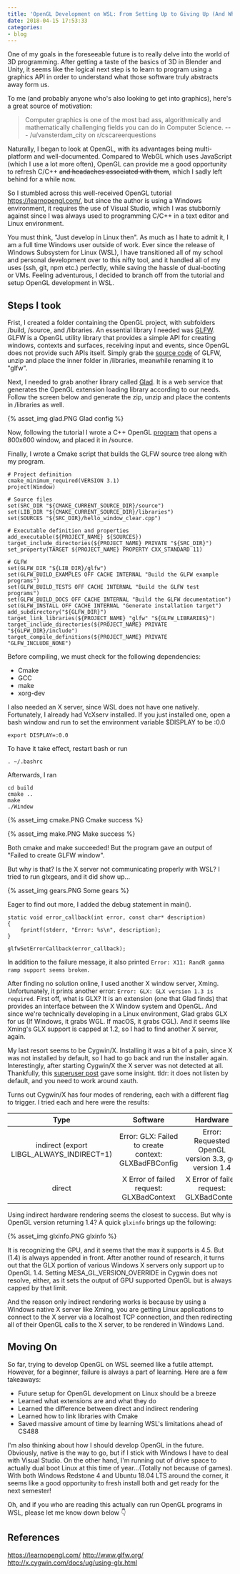 ```yaml
---
title: 'OpenGL Development on WSL: From Setting Up to Giving Up (And What I Learned)'
date: 2018-04-15 17:53:33
categories:
- blog
---
```

One of my goals in the foreseeable future is to really delve into the world of 3D programming. After getting a taste of the basics of 3D in Blender and Unity, it seems like the logical next step is to learn to program using a graphics API in order to understand what those software truly abstracts away form us.<!-- more -->

To me (and probably anyone who's also looking to get into graphics), here's a great source of motivation:
> Computer graphics is one of the most bad ass, algorithmically and mathematically challenging fields you can do in Computer Science.
>                            --- /u/vansterdam_city on r/cscareerquestions

Naturally, I began to look at OpenGL, with its advantages being multi-platform and well-documented. Compared to WebGL which uses JavaScript (which I use a lot more often), OpenGL can provide me a good opportunity to refresh C/C++ ~~and headaches associated with them~~, which I sadly left behind for a while now.

So I stumbled across this well-received OpenGL tutorial https://learnopengl.com/, but since the author is using a Windows environment, it requires the use of Visual Studio, which I was stubbornly against since I was always used to programming C/C++ in a text editor and Linux environment.

You must think, "Just develop in Linux then". As much as I hate to admit it, I am a full time Windows user outside of work. Ever since the release of Windows Subsystem for Linux (WSL), I have transitioned all of my school and personal development over to this nifty tool, and it handled all of my uses (ssh, git, npm etc.) perfectly, while saving the hassle of dual-booting or VMs. Feeling adventurous, I decided to branch off from the tutorial and setup OpenGL development in WSL.

## Steps I took
Frist, I created a folder containing the OpenGL project, with subfolders /build, /source, and /libraries. An essential library I needed was [GLFW](http://www.glfw.org/). GLFW is a OpenGL utility library that provides a simple API for creating windows, contexts and surfaces, receiving input and events, since OpenGL does not provide such APIs itself. Simply grab the [source code](http://www.glfw.org/download.html) of GLFW, unzip and place the inner folder in /libraries, meanwhile renaming it to "glfw".

Next, I needed to grab another library called [Glad](http://glad.dav1d.de/). It is a web service that generates the OpenGL extension loading library according to our needs. Follow the screen below and generate the zip, unzip and place the contents in /libraries as well.

{% asset_img glad.PNG Glad config %}

Now, following the tutorial I wrote a C++ OpenGL [program](https://learnopengl.com/code_viewer_gh.php?code=src/1.getting_started/1.2.hello_window_clear/hello_window_clear.cpp) that opens a 800x600 window, and placed it in /source.

Finally, I wrote a Cmake script that builds the GLFW source tree along with my program.
```
# Project definition
cmake_minimum_required(VERSION 3.1)
project(Window)

# Source files
set(SRC_DIR "${CMAKE_CURRENT_SOURCE_DIR}/source")
set(LIB_DIR "${CMAKE_CURRENT_SOURCE_DIR}/libraries")
set(SOURCES "${SRC_DIR}/hello_window_clear.cpp")

# Executable definition and properties
add_executable(${PROJECT_NAME} ${SOURCES})
target_include_directories(${PROJECT_NAME} PRIVATE "${SRC_DIR}")
set_property(TARGET ${PROJECT_NAME} PROPERTY CXX_STANDARD 11)

# GLFW
set(GLFW_DIR "${LIB_DIR}/glfw")
set(GLFW_BUILD_EXAMPLES OFF CACHE INTERNAL "Build the GLFW example programs")
set(GLFW_BUILD_TESTS OFF CACHE INTERNAL "Build the GLFW test programs")
set(GLFW_BUILD_DOCS OFF CACHE INTERNAL "Build the GLFW documentation")
set(GLFW_INSTALL OFF CACHE INTERNAL "Generate installation target")
add_subdirectory("${GLFW_DIR}")
target_link_libraries(${PROJECT_NAME} "glfw" "${GLFW_LIBRARIES}")
target_include_directories(${PROJECT_NAME} PRIVATE "${GLFW_DIR}/include")
target_compile_definitions(${PROJECT_NAME} PRIVATE "GLFW_INCLUDE_NONE")
```

Before compiling, we must check for the following dependencies:
- Cmake
- GCC
- make
- xorg-dev

I also needed an X server, since WSL does not have one natively. Fortunately, I already had VcXserv installed.
If you just installed one, open a bash window and run to set the environment variable $DISPLAY to be :0.0
```
export DISPLAY=:0.0
```
To have it take effect, restart bash or run
```
. ~/.bashrc
```

Afterwards, I ran
```
cd build
cmake ..
make
./Window
```
{% asset_img cmake.PNG Cmake success %}

{% asset_img make.PNG Make success %}

Both cmake and make succeeded! But the program gave an output of "Failed to create GLFW window".

But why is that? Is the X server not communicating properly with WSL? I tried to run glxgears, and it did show up...

{% asset_img gears.PNG Some gears %}

Eager to find out more, I added the debug statement in main().
```
static void error_callback(int error, const char* description)
{
    fprintf(stderr, "Error: %s\n", description);
}

glfwSetErrorCallback(error_callback);
```

In addition to the failure message, it also printed `Error: X11: RandR gamma ramp support seems broken`.

After finding no solution online, I used another X window server, Xming. Unfortunately, it prints another error: `Error: GLX: GLX version 1.3 is required`. First off, what is GLX? It is an extension (one that Glad finds) that provides an interface between the X Window system and OpenGL. And since we're technically developing in a Linux environment, Glad grabs GLX for us (If Windows, it grabs WGL. If macOS, it grabs CGL). And it seems like Xming's GLX support is capped at 1.2, so I had to find another X server, again.

My last resort seems to be Cygwin/X. Installing it was a bit of a pain, since X was not installed by default, so I had to go back and run the installer again. Interestingly, after starting Cygwin/X the X server was not detected at all. Thankfully, this [superuser post](https://superuser.com/questions/1180005/cygwin-x-and-windows-subsystem-for-linux) gave some insight. tldr: it does not listen by default, and you need to work around xauth.

Turns out Cygwin/X has four modes of rendering, each with a different flag to trigger. I tried each and here were the results:

| Type     |                       Software                        |          Hardware                                    |
|:--------:|:-----------------------------------------------------:|:----------------------------------------------------:|
| indirect (export LIBGL_ALWAYS_INDIRECT=1) |  Error: GLX: Failed to create context: GLXBadFBConfig | Error: Requested OpenGL version 3.3, got version 1.4 |
| direct   |    X Error of failed request:  GLXBadContext          |   X Error of failed request:  GLXBadContext          |

Using indirect hardware rendering seems the closest to success. But why is OpenGL version returning 1.4? A quick `glxinfo` brings up the following:

{% asset_img glxinfo.PNG glxinfo %}

It is recognizing the GPU, and it seems that the max it supports is 4.5. But (1.4) is always appended in front. After another round of research, it turns out that the GLX portion of various Windows X servers only support up to OpenGL 1.4. Setting MESA_GL_VERSION_OVERRIDE in Cygwin does not resolve, either, as it sets the output of GPU supported OpenGL but is always capped by that limit.

And the reason only indirect rendering works is because by using a Windows native X server like Xming, you are getting Linux applications to connect to the X server via a localhost TCP connection, and then redirecting all of their OpenGL calls to the X server, to be rendered in Windows Land.

## Moving On
So far, trying to develop OpenGL on WSL seemed like a futile attempt. However, for a beginner, failure is always a part of learning. Here are a few takeaways:
- Future setup for OpenGL development on Linux should be a breeze
- Learned what extensions are and what they do
- Learned the difference between direct and indirect rendering
- Learned how to link libraries with Cmake
- Saved massive amount of time by learning WSL's limitations ahead of CS488

I'm also thinking about how I should develop OpenGL in the future. Obviously, native is the way to go, but if I stick with Windows I have to deal with Visual Studio. On the other hand, I'm running out of drive space to actually dual boot Linux at this time of year...(Totally not because of games). With both Windows Redstone 4 and Ubuntu 18.04 LTS around the corner, it seems like a good opportunity to fresh install both and get ready for the next semester!

Oh, and if you who are reading this actually can run OpenGL programs in WSL, please let me know down below 👇

## References
https://learnopengl.com/
http://www.glfw.org/
http://x.cygwin.com/docs/ug/using-glx.html
